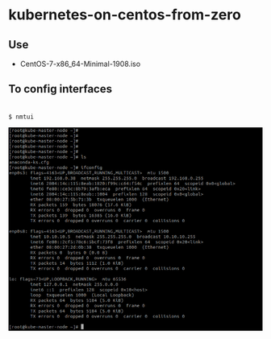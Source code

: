 # kubernetes-on-centos-from-zero

## Use 
 * CentOS-7-x86_64-Minimal-1908.iso

## To config interfaces
```command

$ nmtui 
```
<img src="https://github.com/danilodesousacubas/kubernetes-on-centos-from-zero/blob/master/interfaces-config.png?sanitize=true&raw=true" />

